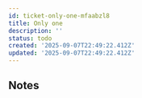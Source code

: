 ```yaml
---
id: ticket-only-one-mfaabzl8
title: Only one
description: ''
status: todo
created: '2025-09-07T22:49:22.412Z'
updated: '2025-09-07T22:49:22.412Z'
---
```


## Notes
